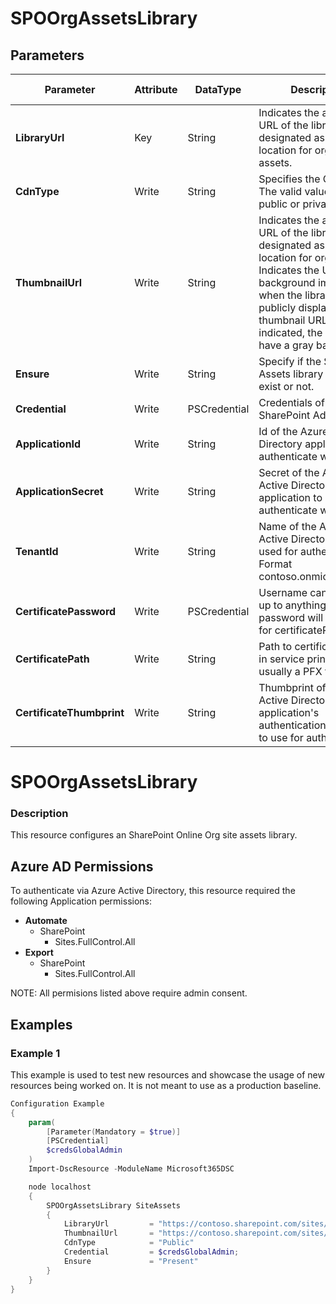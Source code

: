 ﻿# SPOOrgAssetsLibrary

## Parameters

| Parameter | Attribute | DataType | Description | Allowed Values |
| --- | --- | --- | --- | --- |
| **LibraryUrl** | Key | String | Indicates the absolute URL of the library to be designated as a central location for organization assets. ||
| **CdnType** | Write | String | Specifies the CDN type. The valid values are public or private. |Public, Private|
| **ThumbnailUrl** | Write | String | Indicates the absolute URL of the library to be designated as a central location for organization Indicates the URL of the background image used when the library is publicly displayed. If no thumbnail URL is indicated, the card will have a gray background. ||
| **Ensure** | Write | String | Specify if the SPO Org Assets library should exist or not. |Present, Absent|
| **Credential** | Write | PSCredential | Credentials of the SharePoint Admin ||
| **ApplicationId** | Write | String | Id of the Azure Active Directory application to authenticate with. ||
| **ApplicationSecret** | Write | String | Secret of the Azure Active Directory application to authenticate with. ||
| **TenantId** | Write | String | Name of the Azure Active Directory tenant used for authentication. Format contoso.onmicrosoft.com ||
| **CertificatePassword** | Write | PSCredential | Username can be made up to anything but password will be used for certificatePassword ||
| **CertificatePath** | Write | String | Path to certificate used in service principal usually a PFX file. ||
| **CertificateThumbprint** | Write | String | Thumbprint of the Azure Active Directory application's authentication certificate to use for authentication. ||

# SPOOrgAssetsLibrary

### Description

This resource configures an SharePoint Online Org site assets library.

## Azure AD Permissions

To authenticate via Azure Active Directory, this resource required the following Application permissions:

* **Automate**
  * SharePoint
    * Sites.FullControl.All
* **Export**
  * SharePoint
    * Sites.FullControl.All

NOTE: All permisions listed above require admin consent.

## Examples

### Example 1

This example is used to test new resources and showcase the usage of new resources being worked on.
It is not meant to use as a production baseline.

```powershell
Configuration Example
{
    param(
        [Parameter(Mandatory = $true)]
        [PSCredential]
        $credsGlobalAdmin
    )
    Import-DscResource -ModuleName Microsoft365DSC

    node localhost
    {
        SPOOrgAssetsLibrary SiteAssets
        {
            LibraryUrl         = "https://contoso.sharepoint.com/sites/org/Branding"
            ThumbnailUrl       = "https://contoso.sharepoint.com/sites/org/Branding/Logo/Owagroup.png"
            CdnType            = "Public"
            Credential         = $credsGlobalAdmin;
            Ensure             = "Present"
        }
    }
}
```

